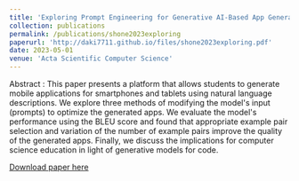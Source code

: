 ```yaml
---
title: 'Exploring Prompt Engineering for Generative AI-Based App Generation'
collection: publications
permalink: /publications/shone2023exploring
paperurl: 'http://daki7711.github.io/files/shone2023exploring.pdf'
date: 2023-05-01
venue: 'Acta Scientific Computer Science'
---
```


Abstract : This paper presents a platform that allows students to generate mobile applications for smartphones and tablets using natural language descriptions. We explore three methods of modifying the model's input (prompts) to optimize the generated apps. We evaluate the model's performance using the BLEU score and found that appropriate example pair selection and variation of the number of example pairs improve the quality of the generated apps. Finally, we discuss the implications for computer science education in light of generative models for code.

[Download paper here](http://daki7711.github.io/files/shone2023exploring.pdf)
